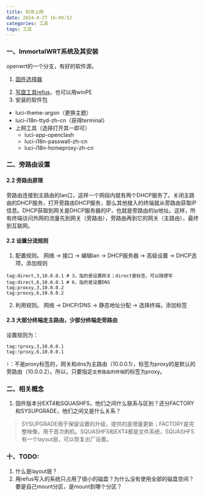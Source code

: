 ```yaml
---
title: 科学上网
date: 2024-8-27 16:49:52
categories: 工具
tags: 工具
---
```


### 一、ImmortalWRT系统及其安装
openwrt的一个分支，有好的软件源。
1. [固件选择器](https://firmware-selector.immortalwrt.org)
<!--more-->
2. [写盘工具refus](https://rufus.ie)，也可以用winPE
3. 安装的软件包
- luci-theme-argon（更换主题）
- luci-i18n-ttyd-zh-cn（获得terminal）
- 上网工具（选择打开其一即可）
    - luci-app-openclash
    - luci-i18n-passwall-zh-cn
    - luci-i18n-homeproxy-zh-cn

### 二、旁路由设置
#### 2.2 旁路由原理
旁路由连接到主路由的lan口，这样一个网段内就有两个DHCP服务了。关闭主路由的DHCP服务，打开旁路由DHCP服务，那么其他接入的终端就从旁路由获取IP信息。DHCP获取到网关是DHCP服务器的IP，也就是旁路由的ip地址。这样，所有终端访问外网的流量先到网关（旁路由），旁路由再到它的网关（主路由），最终到互联网。
#### 2.2 设置分流规则
1. 配置规则。
网络 → 接口 → 编辑lan → DHCP服务器 → 高级设置 → DHCP选项，添加规则
```shell
tag:direct,3,10.0.0.1 # 3，指的是设置网关；direct是标签，可以随便写
tag:direct,6,10.0.0.1 # 6，指的是设置DNS
tag:proxxy,3,10.0.0.2
tag:proxxy,6,10.0.0.2
```
2. 利用规则。
网络 → DHCP/DNS → 静态地址分配 → 选择终端，添加标签

#### 2.3 大部分终端走主路由，少部分终端走旁路由
设置规则为：
```shell
tag:!proxy,3,10.0.0.1
tag:!proxy,6,10.0.0.1
```
`!`：不是proxy标签的，网关和dns为主路由（10.0.0.1），标签为proxy的是默认的旁路由（10.0.0.2）。所以，只要指定`走旁路由的终端`的标签为proxy。


### 二、相关概念
1. 固件版本分EXT4和SQUASHFS，他们之间什么联系与区别？还分FACTORY和SYSUPGRADE，他们之间又是什么关系？
> SYSUPGRADE用于保留设置的升级，提供的是增量更新；FACTORY是完整映像，用于首次刷机。SQUASHFS和EXT4都是文件系统，SQUASHFS有一个layout层，可以恢复出厂设置。


### 十、TODO:
1. 什么是layout层？
2. 用refus写入的系统只占用了很小的磁盘？为什么没有使用全部的磁盘空间？要是自己mount分区，是mount到哪个分区？